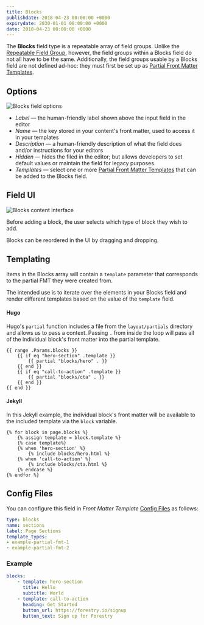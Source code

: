 ```yaml
---
title: Blocks
publishdate: 2018-04-23 00:00:00 +0000
expirydate: 2030-01-01 00:00:00 +0000
date: 2018-04-23 00:00:00 +0000
---
```


The **Blocks** field type is a repeatable array of field groups. Unlike the [Repeatable Field Group](/docs/settings/fields/repeatable-field-group), however, the field groups within a Blocks field do not all have to be the same. Additionally, the field groups usable by a Blocks field are not defined ad-hoc: they must first be set up as [Partial Front Matter Templates](/docs/settings/front-matter-templates/#partial-templates).

## Options
![Blocks field options](/uploads/2018/04/blocks-field-ui.png)

- *Label* &mdash; the human-friendly label shown above the input field in the editor
- *Name* &mdash; the key stored in your content's front matter, used to access it in your templates
- *Description* &mdash; a human-friendly description of what the field does and/or instructions for your editors
- *Hidden* &mdash; hides the filed in the editor; but allows developers to set default values or maintain the field for legacy purposes.
- *Templates* &mdash; select one or more [Partial Front Matter Templates](/docs/settings/front-matter-templates/#partial-templates) that can be added to the Blocks field.

## Field UI
![Blocks content interface](/uploads/2018/04/blocks-content-ui.png)

Before adding a block, the user selects which type of block they wish to add.

Blocks can be reordered in the UI by dragging and dropping.

## Templating

Items in the Blocks array will contain a `template` parameter that corresponds to the partial FMT they were created from.

The intended use is to iterate over the elements in your Blocks field and render different templates based on the value of the `template` field.

#### Hugo

Hugo's `partial` function includes a file from the `layout/partials` directory and allows us to pass a context. Passing `.` from inside the loop will pass all of the individual block's front matter into the partial template.

```
{{ range .Params.blocks }}
    {{ if eq "hero-section" .template }}
        {{ partial "blocks/hero" . }}
    {{ end }}
    {{ if eq "call-to-action" .template }}
        {{ partial "blocks/cta" . }}
    {{ end }}
{{ end }}
```

#### Jekyll

In this Jekyll example, the individual block's front matter will be available to the included template via the `block` variable.

```
{% for block in page.blocks %}
    {% assign template = block.template %}
    {% case template%}
    {% when 'hero-section' %}
        {% include blocks/hero.html %}
    {% when 'call-to-action' %}
        {% include blocks/cta.html %}
    {% endcase %}
{% endfor %}
```

## Config Files
You can configure this field in _Front Matter Template_ [Config Files](/docs/settings/config-files/) as follows:

```yaml
type: blocks
name: sections
label: Page Sections
template_types:
- example-partial-fmt-1
- example-partial-fmt-2
```

### Example
```yaml
blocks:
    - template: hero-section
      title: Hello
      subtitle: World
    - template: call-to-action
      heading: Get Started
      button_url: https://forestry.io/signup
      button_text: Sign up for Forestry
```
